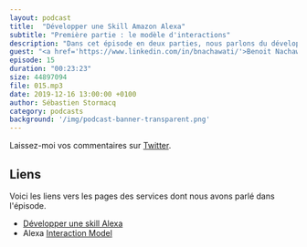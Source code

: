 ```yaml
---
layout: podcast
title:  "Développer une Skill Amazon Alexa"
subtitle: "Première partie : le modèle d'interactions"
description: "Dans cet épisode en deux parties, nous parlons du développement de skills pour Amazon Alexa."
guest: "<a href='https://www.linkedin.com/in/bnachawati/'>Benoit Nachawati</a>, Developer Evangelist, Amazon Alexa"
episode: 15
duration: "00:23:23"
size: 44897094
file: 015.mp3  
date: 2019-12-16 13:00:00 +0100
author: Sébastien Stormacq
category: podcasts
background: '/img/podcast-banner-transparent.png'
---
```


Laissez-moi vos commentaires sur [Twitter](https://twitter.com/sebsto).

## Liens

Voici les liens vers les pages des services dont nous avons parlé dans l'épisode.

- [Développer une skill Alexa](https://developer.amazon.com/fr-FR/alexa/alexa-skills-kit/resources/training-resources)
- Alexa [Interaction Model](https://developer.amazon.com/docs/custom-skills/create-the-interaction-model-for-your-skill.html)